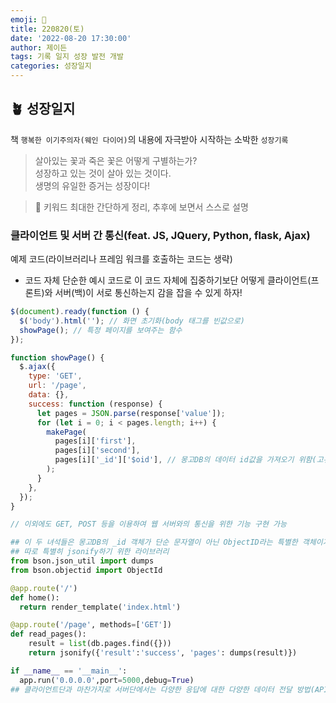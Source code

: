 ```yaml
---
emoji: 🌱
title: 220820(토)
date: '2022-08-20 17:30:00'
author: 제이든
tags: 기록 일지 성장 발전 개발
categories: 성장일지
---
```


## 🪴 성장일지

책 `행복한 이기주의자(웨인 다이어)`의 내용에 자극받아 시작하는 소박한 `성장기록`

> 살아있는 꽃과 죽은 꽃은 어떻게 구별하는가?<br/>
> 성장하고 있는 것이 살아 있는 것이다.<br/>
> 생명의 유일한 증거는 성장이다!

> 🌳 키워드
> 최대한 간단하게 정리, 추후에 보면서 스스로 설명

### 클라이언트 및 서버 간 통신(feat. JS, JQuery, Python, flask, Ajax)

예제 코드(라이브러리나 프레임 워크를 호출하는 코드는 생략)

- 코드 자체 단순한 예시 코드로 이 코드 자체에 집중하기보단 어떻게 클라이언트(프론트)와 서버(백)이 서로 통신하는지 감을 잡을 수 있게 하자!

```js
$(document).ready(function () {
  $('body').html(''); // 화면 초기화(body 태그를 빈값으로)
  showPage(); // 특정 페이지를 보여주는 함수
});

function showPage() {
  $.ajax({
    type: 'GET',
    url: '/page',
    data: {},
    success: function (response) {
      let pages = JSON.parse(response['value']);
      for (let i = 0; i < pages.length; i++) {
        makePage(
          pages[i]['first'],
          pages[i]['second'],
          pages[i]['_id']['$oid'], // 몽고DB의 데이터 id값을 가져오기 위함(고유값)
        );
      }
    },
  });
}

// 이외에도 GET, POST 등을 이용하여 웹 서버와의 통신을 위한 기능 구현 가능
```

```python
## 이 두 녀석들은 몽고DB의 _id 객체가 단순 문자열이 아닌 ObjectID라는 특별한 객체이기 때문에
## 따로 특별히 jsonify하기 위한 라이브러리
from bson.json_util import dumps
from bson.objectid import ObjectId

@app.route('/')
def home():
  return render_template('index.html')

@app.route('/page', methods=['GET'])
def read_pages():
    result = list(db.pages.find({}))
    return jsonify({'result':'success', 'pages': dumps(result)})

if __name__ == '__main__':
  app.run('0.0.0.0',port=5000,debug=True)
## 클라이언트단과 마찬가지로 서버단에서는 다양한 응답에 대한 다양한 데이터 전달 방법(API)를 짤 수 있다.
```

```toc

```
